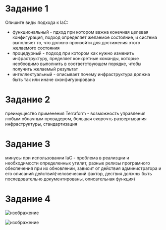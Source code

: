 # Задание 1
Опишите виды подхода к IaC:
   - функциональный - пдход при котором важна конечная целевая конфигурация, подход определяет желаемое состояние, и система выполняет то, что должно произойти для достижения этого желаемого состояния
   - процедурный - подход при котором как нужно изменить инфраструктуру, пределяет конкретные команды, которые необходимо выполнить в соответствующем порядке, чтобы получить желаемый результат
   -  интеллектуальный  - описывает почему инфраструктура должна быть так или иначе сконфигурирована 

# Задание 2
 преимущество применения Terraform - возможность управления любым облачным провадером, большая скорочть развертывания инфраструктуры, стандартизация

# Задание 3
минусы при использовании IaC - проблема в реализции и необходимости определенных утилит, разные релизы програмного обеспечения при их обновлении, зависит от действия администратора и его описаний действий(человеческий фактор, дествия должны быть последовательно документированы, описательная функция)   

# Задание 4

![изображение](https://user-images.githubusercontent.com/107613708/208672453-3768cfb2-12a0-402c-86c1-febf498505dc.png)

![изображение](https://user-images.githubusercontent.com/107613708/208675957-ac19496e-23d7-43f6-8fdb-113e61c22796.png)


